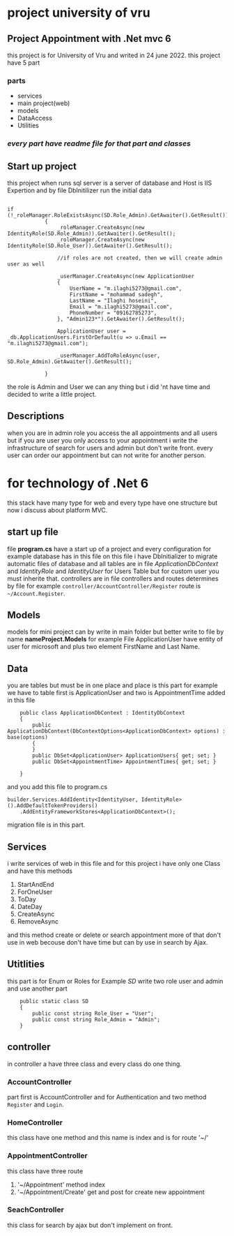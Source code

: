 # project university of **vru** 
## Project Appointment with  .Net mvc 6

this project is for University of Vru and writed in 24 june 2022.
this project have 5 part 
### parts
* services 
* main project(web)
* models
* DataAccess
* Utilities

### *every part have readme file for that part and classes*

## Start up project
this project when runs sql server is a server of database and Host is IIS Expertion
and by file DbInitilizer run the initial data
```

if (!_roleManager.RoleExistsAsync(SD.Role_Admin).GetAwaiter().GetResult())
            {
                _roleManager.CreateAsync(new IdentityRole(SD.Role_Admin)).GetAwaiter().GetResult();
                _roleManager.CreateAsync(new IdentityRole(SD.Role_User)).GetAwaiter().GetResult();

                //if roles are not created, then we will create admin user as well

                _userManager.CreateAsync(new ApplicationUser
                {
                    UserName = "m.ilaghi5273@gmail.com",
                    FirstName = "mohammad sadegh",
                    LastName = "Ilaghi hoseini",
                    Email = "m.ilaghi5273@gmail.com",
                    PhoneNumber = "09162785273",
                }, "Admin123*").GetAwaiter().GetResult();

                ApplicationUser user = _db.ApplicationUsers.FirstOrDefault(u => u.Email == "m.ilaghi5273@gmail.com");

                _userManager.AddToRoleAsync(user, SD.Role_Admin).GetAwaiter().GetResult();

            }
```

the role is Admin and User we can any thing but i did 'nt have time and decided to write a little project.


## Descriptions
when you are in admin role you access the all appointments and all users but if you are user you only access to your appointment i write the infrastructure of search for users and admin but don't write front.
every user can order our appointment but can not write for another person. 

# for technology of .Net 6

this stack have many type for web and every type have one structure 
but now i discuss about platform MVC.

## start up file
file **program.cs** have a start up of a project and 
every configuration  for example database has in this file 
on this file i have DbInitializer to migrate automatic files of database and 
all tables are in file *ApplicationDbContext* and *IdentityRole* and *IdentityUser* for Users Table but for 
custom user you must inherite that.
controllers are in file controllers and routes determines by file for example `controller/AccountController/Register` route is
`~/Account.Register`.

## Models
models for mini project can by write in main folder but better write to file by name 
**nameProject.Models** for example File ApplicationUser have entity of user for microsoft and plus two element 
FirstName and Last Name.
## Data
you are tables but must be in one place and place is this part for example we have to table first 
is ApplicationUser and two is AppointmentTime added in this file

```
    public class ApplicationDbContext : IdentityDbContext
    {
        public ApplicationDbContext(DbContextOptions<ApplicationDbContext> options) : base(options)
        {
        }
        public DbSet<ApplicationUser> ApplicationUsers{ get; set; }
        public DbSet<AppointmentTime> AppointmentTimes{ get; set; }

    }
```
and you add this file to program.cs

```
builder.Services.AddIdentity<IdentityUser, IdentityRole>().AddDefaultTokenProviders()
    .AddEntityFrameworkStores<ApplicationDbContext>();
```

migration file is in this part.

## Services
i write services of web in this file and for this project i have only one Class and have this methods

1. StartAndEnd
2. ForOneUser
3. ToDay
4. DateDay
5. CreateAsync
6. RemoveAsync

and this method create or delete or search appointment more of that don't use in web becouse don't 
have time but can by use in search by Ajax.
## Utitlities 
this part is for Enum or Roles for Example *SD* write two role user and admin and use another part
```
    public static class SD
    {
        public const string Role_User = "User";
        public const string Role_Admin = "Admin";
    }
```

## controller

in controller a have three class and every class do one thing. 
### AccountController
part first is AccountController and for Authentication and two method `Register`
and `Login`. 
### HomeController
this class have one method and this name is index and is for route '~/'

### AppointmentController
this class have three route 
1. '~/Appointment' method index
2. '~/Appointment/Create' get and post for create new appointment
### SeachController
this class for search by ajax but don't implement on front.


